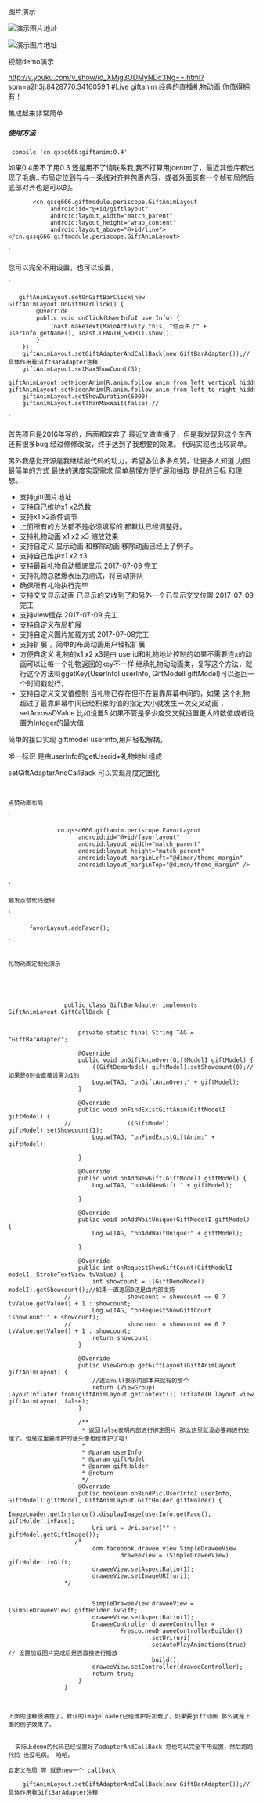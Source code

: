 
 图片演示

![演示图片地址](https://github.com/qssq/giftanim/blob/master/Pictures/1.gif)

![演示图片地址](https://github.com/qssq/giftanim/blob/master/Pictures/anim.gif)

视频demo演示

http://v.youku.com/v_show/id_XMjg3ODMyNDc3Ng==.html?spm=a2h3j.8428770.3416059.1
#Live giftanim 经典的直播礼物动画 你值得拥有！

集成起来非常简单

##### 使用方法

```
 compile 'cn.qssq666:giftanim:0.4'
```

如果0.4用不了用0.3 还是用不了请联系我,我不打算用jcenter了，最近其他库都出现了毛病..
布局定位到与与一条线对齐并包裹内容，或者外面嵌套一个帧布局然后底部对齐也是可以的。
`

		   <cn.qssq666.giftmodule.periscope.GiftAnimLayout
		        android:id="@+id/giftlayout"
		        android:layout_width="match_parent"
		        android:layout_height="wrap_content"
		        android:layout_above="@+id/line"></cn.qssq666.giftmodule.periscope.GiftAnimLayout>


`






您可以完全不用设置，也可以设置，



`

       giftAnimLayout.setOnGiftBarClick(new GiftAnimLayout.OnGiftBarClick() {
            @Override
            public void onClick(UserInfoI userInfo) {
                Toast.makeText(MainActivity.this, "你点击了" + userInfo.getName(), Toast.LENGTH_SHORT).show();
            }
        });
        giftAnimLayout.setGiftAdapterAndCallBack(new GiftBarAdapter());//具体作用看GiftBarAdapter注释
        giftAnimLayout.setMaxShowCount(3);
        giftAnimLayout.setHidenAnim(R.anim.follow_anim_from_left_vertical_hidden);//  giftAnimLayout.setHidenAnim(R.anim.follow_anim_from_left_to_right_hidden);
        giftAnimLayout.setShowDuration(6000);
        giftAnimLayout.setThanMaxWait(false);//


`


首先项目是2016年写的，后面都废弃了 最近又做直播了，但是我发现我这个东西还有很多bug,经过修修改改，终于达到了我想要的效果。 代码实现也比较简单。


另外我感觉开源是我继续敲代码的动力，希望各位多多点赞，让更多人知道  力图最简单的方式 最快的速度实现需求 简单易懂方便扩展和抽取 是我的目标 和理想。



* 支持gift图片地址
* 支持自己维护x1 x2总数
* 支持x1 x2条件调节
* 上面所有的方法都不是必须填写的  都默认已经调整好。
* 支持礼物动画 x1 x2 x3 缩放效果
* 支持自定义 显示动画 和移除动画  移除动画已经上了例子。
* 支持自己维护x1 x2 x3
* 支持最新礼物自动插底显示  2017-07-09 完工
* 支持礼物总数爆表压力测试，将自动排队 
* 确保所有礼物执行完毕
* 支持交叉显示动画  已显示的又收到了和另外一个已显示交叉位置 2017-07-09 完工
* 支持view缓存  2017-07-09 完工
* 支持自定义布局扩展
* 支持自定义图片加载方式  2017-07-08完工
* 支持扩展 ，简单的布局动画用户轻松扩展
* 方便自定义 礼物的x1 x2 x3是由 userid和礼物地址控制的如果不需要连x的动画可以让每一个礼物返回的key不一样 继承礼物动动画类，复写这个方法，就行这个方法叫ggetKey(UserInfoI userInfo, GiftModelI giftModel)可以返回一个时间戳就行，
* 支持自定义交叉值控制 当礼物已存在但不在最靠屏幕中间的，如果 这个礼物超过了最靠屏幕中间已经积累的值的指定大小就发生一次交叉动画 ，setAcrossDValue 比如设置5 如果不管是多少度交叉就设置更大的数值或者设置为Integer的最大值



简单的接口实现 giftmodel userinfo,用户轻松解耦，

唯一标识 是由userInfo的getUserid+礼物地址组成


setGiftAdapterAndCallBack 可以实现高度定置化 








```


点赞动画布局

`			
			
			  cn.qssq666.giftanim.periscope.FavorLayout
			        android:id="@+id/favorlayout"
			        android:layout_width="match_parent"
			        android:layout_height="match_parent"
			        android:layout_marginLeft="@dimen/theme_margin"
			        android:layout_marginTop="@dimen/theme_margin" />
			
			
`

触发点赞代码逻辑

`

 	  favorLayout.addFavor();

`


礼物动画定制化演示




				  
				public class GiftBarAdapter implements GiftAnimLayout.GiftCallBack {
				
				
				    private static final String TAG = "GiftBarAdapter";
				
				    @Override
				    public void onGiftAnimOver(GiftModelI giftModel) {
				        ((GiftDemoModel) giftModel).setShowcount(0);//如果是0则会直接设置为1的
				        Log.w(TAG, "onGiftAnimOver:" + giftModel);
				    }
				
				    @Override
				    public void onFindExistGiftAnim(GiftModelI giftModel) {
				//                ((GiftModel) giftModel).setShowcount(1);
				        Log.w(TAG, "onFindExistGiftAnim:" + giftModel);
				
				    }
				
				    @Override
				    public void onAddNewGift(GiftModelI giftModel) {
				        Log.w(TAG, "onAddNewGift:" + giftModel);
				
				    }
				
				    @Override
				    public void onAddWaitUnique(GiftModelI giftModel) {
				        Log.w(TAG, "onAddWaitUnique:" + giftModel);
				
				    }
				
				    @Override
				    public int onRequestShowGiftCount(GiftModelI modelI, StrokeTextView tvValue) {
				        int showcount = ((GiftDemoModel) modelI).getShowcount();//如果一直返回0还是由内部支持
				//                showcount = showcount == 0 ? tvValue.getValue() + 1 : showcount;
				        Log.w(TAG, "onRequestShowGiftCount :showCount:" + showcount);
				//                showcount = showcount == 0 ? tvValue.getValue() + 1 : showcount;
				        return showcount;
				    }
				
				    @Override
				    public ViewGroup getGiftLayout(GiftAnimLayout giftAnimLayout) {
				        //返回null表示内部本来就有的那个
				        return (ViewGroup) LayoutInflater.from(giftAnimLayout.getContext()).inflate(R.layout.view_live_gift_bar_prescro, giftAnimLayout, false);
				    }
				
				    /**
				     * 返回false表明内部进行绑定图片 那么这里就没必要再进行处理了。但是这里要维护的话头像也给维护了哈!
				     *
				     * @param userInfo
				     * @param giftModel
				     * @param giftHolder
				     * @return
				     */
				    @Override
				    public boolean onBindPic(UserInfoI userInfo, GiftModelI giftModel, GiftAnimLayout.GiftHolder giftHolder) {
				        ImageLoader.getInstance().displayImage(userInfo.getFace(), giftHolder.ivFace);
				        Uri uri = Uri.parse("" + giftModel.getGiftImage());
				   /*
				        com.facebook.drawee.view.SimpleDraweeView
				                draweeView = (SimpleDraweeView) giftHolder.ivGift;
				        draweeView.setAspectRatio(1);
				        draweeView.setImageURI(uri);
				*/
				
				
				        SimpleDraweeView draweeView = (SimpleDraweeView) giftHolder.ivGift;
				        draweeView.setAspectRatio(1);
				        DraweeController draweeController =
				                Fresco.newDraweeControllerBuilder()
				                        .setUri(uri)
				                        .setAutoPlayAnimations(true) // 设置加载图片完成后是否直接进行播放
				                        .build();
				        draweeView.setController(draweeController);
				        return true;
				    }
				}



上面的注释很清楚了。默认的imageloader已经维护好加载了，如果要gift动画 那么就是上面的例子效果了。


  实际上demo的代码已经设置好了adapterAndCallBack 您也可以完全不用设置，然后跑跑代码 也没毛病。 哈哈。

自定义布局 等 就是new一个 callback 

    giftAnimLayout.setGiftAdapterAndCallBack(new GiftBarAdapter());//具体作用看GiftBarAdapter注释